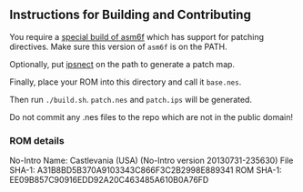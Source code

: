 ## Instructions for Building and Contributing

You require a [special build of asm6f](https://github.com/nstbayless/asm6f) which has support for patching directives. Make sure this version of `asm6f` is on the PATH.

Optionally, put [ipsnect](https://github.com/nstbayless/ipsnect) on the path to generate a patch map.

Finally, place your ROM into this directory and call it `base.nes`.

Then run `./build.sh`. `patch.nes` and `patch.ips` will be generated.

Do not commit any .nes files to the repo which are not in the public domain!

### ROM details

No-Intro Name: Castlevania (USA)
(No-Intro version  20130731-235630)
File SHA-1: A31B8BD5B370A9103343C866F3C2B2998E889341
ROM SHA-1: EE09B857C90916EDD92A20C463485A610B0A76FD
